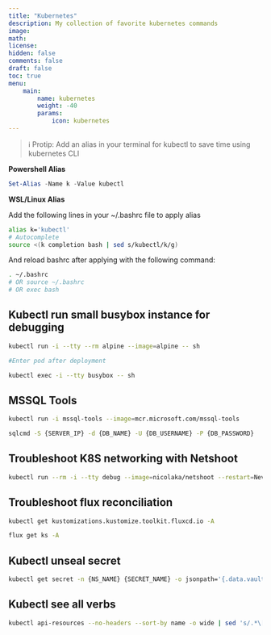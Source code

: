 ```yaml
---
title: "Kubernetes"
description: My collection of favorite kubernetes commands
image: 
math: 
license: 
hidden: false
comments: false
draft: false
toc: true
menu: 
    main:
        name: kubernetes
        weight: -40
        params:
            icon: kubernetes
---
```

> ℹ️ Protip: Add an alias in your terminal for kubectl to save time using kubernetes CLI

**Powershell Alias**
```powershell
Set-Alias -Name k -Value kubectl
```
**WSL/Linux Alias**

Add the following lines in your ~/.bashrc file to apply alias
```bash
alias k='kubectl'
# Autocomplete
source <(k completion bash | sed s/kubectl/k/g)
```
And reload bashrc after applying with the following command:
```bash
. ~/.bashrc 
# OR source ~/.bashrc
# OR exec bash
```
## Kubectl run small busybox instance for debugging

```zsh
kubectl run -i --tty --rm alpine --image=alpine -- sh

#Enter pod after deployment

kubectl exec -i --tty busybox -- sh
```

## MSSQL Tools
```zsh
kubectl run -i mssql-tools --image=mcr.microsoft.com/mssql-tools

sqlcmd -S {SERVER_IP} -d {DB_NAME} -U {DB_USERNAME} -P {DB_PASSWORD}
```

## Troubleshoot K8S networking with Netshoot
```zsh
kubectl run --rm -i --tty debug --image=nicolaka/netshoot --restart=Never -- curl -H "Host: mysite.com" http://{Ingress_IP} -v
```

## Troubleshoot flux reconciliation
```zsh
kubectl get kustomizations.kustomize.toolkit.fluxcd.io -A

flux get ks -A 
```

## Kubectl unseal secret
```zsh
kubectl get secret -n {NS_NAME} {SECRET_NAME} -o jsonpath='{.data.vault-root}'|base64 -d
```

## Kubectl see all verbs
```zsh
kubectl api-resources --no-headers --sort-by name -o wide | sed 's/.*\[//g' | tr -d "]" | tr " " "\n" | sort | uniq
```
